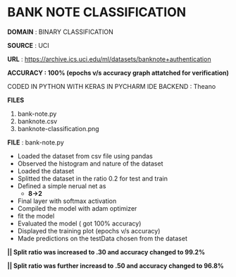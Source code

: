 # BANK NOTE CLASSIFICATION

**DOMAIN** : BINARY CLASSIFICATION

**SOURCE** : UCI

**URL** : https://archive.ics.uci.edu/ml/datasets/banknote+authentication

**ACCURACY : 100% (epochs v/s accuracy graph attatched for verification)**

CODED IN PYTHON WITH KERAS IN PYCHARM IDE
BACKEND : Theano

**FILES**

1. bank-note.py
2. banknote.csv
3. banknote-classification.png

**FILE** : bank-note.py

* Loaded the dataset from csv file using pandas
* Observed the histogram and nature of the dataset
* Loaded the dataset
* Splitted the dataset in the ratio 0.2 for test and train
* Defined a simple nerual net as
     - **8->2**
* Final layer with softmax activation
* Compiled the model with adam optimizer
* fit the model
* Evaluated the model ( got 100% accuracy)
* Displayed the training plot (epochs v/s accuracy)
* Made predictions on the testData chosen from the dataset

**|| Split ratio was increased to .30 and accuracy changed to 99.2%**

**|| Split ratio was further increasd to .50 and accuracy changed to 96.8%**

